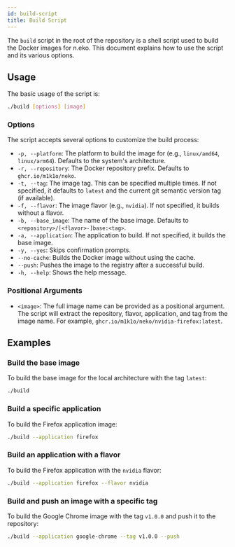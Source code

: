 ```yaml
---
id: build-script
title: Build Script
---
```


The `build` script in the root of the repository is a shell script used to build the Docker images for n.eko. This document explains how to use the script and its various options.

## Usage

The basic usage of the script is:

```bash
./build [options] [image]
```

### Options

The script accepts several options to customize the build process:

-   `-p, --platform`: The platform to build the image for (e.g., `linux/amd64`, `linux/arm64`). Defaults to the system's architecture.
-   `-r, --repository`: The Docker repository prefix. Defaults to `ghcr.io/m1k1o/neko`.
-   `-t, --tag`: The image tag. This can be specified multiple times. If not specified, it defaults to `latest` and the current git semantic version tag (if available).
-   `-f, --flavor`: The image flavor (e.g., `nvidia`). If not specified, it builds without a flavor.
-   `-b, --base_image`: The name of the base image. Defaults to `<repository>/[<flavor>-]base:<tag>`.
-   `-a, --application`: The application to build. If not specified, it builds the base image.
-   `-y, --yes`: Skips confirmation prompts.
-   `--no-cache`: Builds the Docker image without using the cache.
-   `--push`: Pushes the image to the registry after a successful build.
-   `-h, --help`: Shows the help message.

### Positional Arguments

-   `<image>`: The full image name can be provided as a positional argument. The script will extract the repository, flavor, application, and tag from the image name. For example, `ghcr.io/m1k1o/neko/nvidia-firefox:latest`.

## Examples

### Build the base image

To build the base image for the local architecture with the tag `latest`:

```bash
./build
```

### Build a specific application

To build the Firefox application image:

```bash
./build --application firefox
```

### Build an application with a flavor

To build the Firefox application with the `nvidia` flavor:

```bash
./build --application firefox --flavor nvidia
```

### Build and push an image with a specific tag

To build the Google Chrome image with the tag `v1.0.0` and push it to the repository:

```bash
./build --application google-chrome --tag v1.0.0 --push
```
